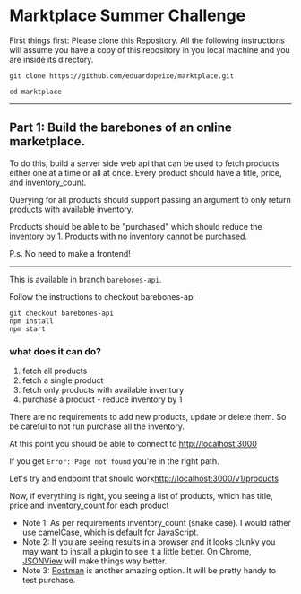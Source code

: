 # Marktplace Summer Challenge

First things first: Please clone this Repository.
All the following instructions will assume you have a copy of this repository in you local machine and you are inside its directory.

```
git clone https://github.com/eduardopeixe/marktplace.git

cd marktplace
```

---

## Part 1: Build the barebones of an online marketplace.

To do this, build a server side web api that can be used to fetch products either one at a time or all at once.
Every product should have a title, price, and inventory_count.

Querying for all products should support passing an argument to only return products with available inventory.

Products should be able to be "purchased" which should reduce the inventory by 1. Products with no inventory cannot be purchased.

P.s. No need to make a frontend!

---

This is available in branch `barebones-api`.

Follow the instructions to checkout barebones-api

```
git checkout barebones-api
npm install
npm start
```

### what does it can do?

1. fetch all products
2. fetch a single product
3. fetch only products with available inventory
4. purchase a product - reduce inventory by 1

There are no requirements to add new products, update or delete them. So be careful to not run purchase all the inventory.

At this point you should be able to connect to [http://localhost:3000](http://localhost:3000)

If you get `Error: Page not found` you're in the right path.

Let's try and endpoint that should work[http://localhost:3000/v1/products](http://localhost:3000/v1/products)

Now, if everything is right, you seeing a list of products, which has title, price and inventory_count for each product

- Note 1: As per requirements inventory_count (snake case). I would rather use camelCase, which is default for JavaScript.
- Note 2: If you are seeing results in a browser and it looks clunky you may want to install a plugin to see it a little better. On Chrome, [JSONView](https://chrome.google.com/webstore/detail/jsonview/chklaanhfefbnpoihckbnefhakgolnmc?hl=en) will make things way better.
- Note 3: [Postman](https://www.getpostman.com/apps) is another amazing option. It will be pretty handy to test purchase.
